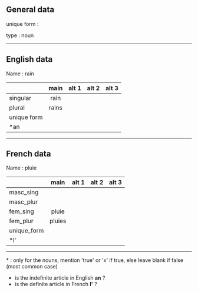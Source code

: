 ## General data

unique form :

type : noun

---

## English data

Name : rain

|             | main  | alt 1 | alt 2 | alt 3 |
| :---------- | :---: | :---: | :---: | ----- |
| singular    | rain  |       |       |       |
| plural      | rains |       |       |       |
| unique form |       |       |       |       |
| \*an        |       |       |       |       |

---

## French data

Name : pluie

|             |  main  | alt 1 | alt 2 | alt 3 |
| :---------- | :----: | :---: | :---: | :---: |
| masc_sing   |        |       |       |       |
| masc_plur   |        |       |       |       |
| fem_sing    | pluie  |       |       |       |
| fem_plur    | pluies |       |       |       |
| unique_form |        |       |       |       |
| \*l'        |        |       |       |       |

---

\* : only for the nouns, mention 'true' or 'x' if true, else leave blank if false (most common case)

- is the indefinite article in English **an** ?
- is the definite article in French **l'** ?
